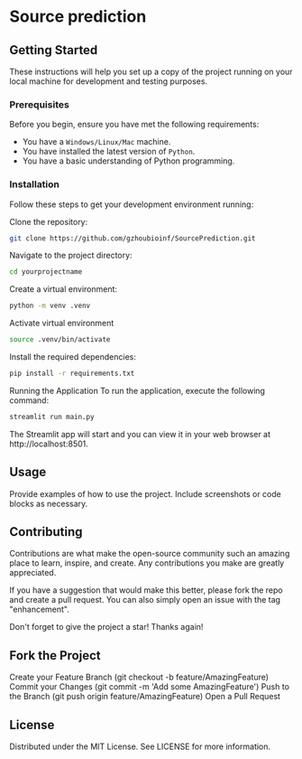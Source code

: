 # Source prediction


## Getting Started

These instructions will help you set up a copy of the project running on your local machine for development and testing purposes.

### Prerequisites

Before you begin, ensure you have met the following requirements:

- You have a `Windows/Linux/Mac` machine.
- You have installed the latest version of `Python`.
- You have a basic understanding of Python programming.

### Installation

Follow these steps to get your development environment running:

Clone the repository:

```bash
git clone https://github.com/gzhoubioinf/SourcePrediction.git
```


Navigate to the project directory:

```bash
cd yourprojectname
```

Create a virtual environment:

```bash
python -m venv .venv
```
Activate virtual environment
```bash
source .venv/bin/activate
```

Install the required dependencies:

```bash
pip install -r requirements.txt
```
Running the Application
To run the application, execute the following command:

```bash
streamlit run main.py
```

The Streamlit app will start and you can view it in your web browser at http://localhost:8501.

## Usage

Provide examples of how to use the project. Include screenshots or code blocks as necessary.

## Contributing

Contributions are what make the open-source community such an amazing place to learn, inspire, and create. Any contributions you make are greatly appreciated.

If you have a suggestion that would make this better, please fork the repo and create a pull request. You can also simply open an issue with the tag "enhancement".

Don't forget to give the project a star! Thanks again!

## Fork the Project
Create your Feature Branch (git checkout -b feature/AmazingFeature)
Commit your Changes (git commit -m 'Add some AmazingFeature')
Push to the Branch (git push origin feature/AmazingFeature)
Open a Pull Request
## License

Distributed under the MIT License. See LICENSE for more information.
